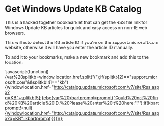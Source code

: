 # Get Windows Update KB Catalog
This is a hacked together bookmarklet that can get the RSS file link for Windows Update KB articles for quick and easy access on non-IE web browsers.

This will auto detect the KB article ID if you're on the support.microsoft.com website, otherwise it will have you enter the article ID manually.

To add it to your bookmarks, make a new bookmark and add this to the location:

`javascript:(function(){var%20splitkb=window.location.href.split("/");if(splitkb[2]=="support.microsoft.com"&&splitkb[4]=="kb"){window.location.href="http://catalog.update.microsoft.com/v7/site/Rss.aspx?q=KB"+splitkb[5];}else{var%20kbartprompt=prompt("Could%20not%20find%20KB%20article%20ID.%20Please%20enter%20it%20here:","");if(kbartprompt!=null){window.location.href="http://catalog.update.microsoft.com/v7/site/Rss.aspx?q=KB"+kbartprompt;}}})();
